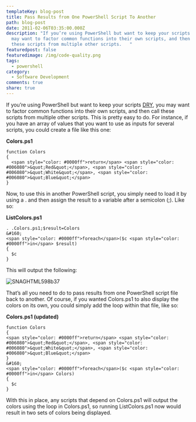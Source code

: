 ```yaml
---
templateKey: blog-post
title: Pass Results from One PowerShell Script To Another
path: blog-post
date: 2011-02-06T03:35:00.000Z
description: "If you’re using PowerShell but want to keep your scripts DRY, you
  may want to factor common functions into their own scripts, and then call
  these scripts from multiple other scripts.   "
featuredpost: false
featuredimage: /img/code-quality.png
tags:
  - powershell
category:
  - Software Development
comments: true
share: true
---
```

If you’re using PowerShell but want to keep your scripts [DRY](https://deviq.com/don-t-repeat-yourself/), you may want to factor common functions into their own scripts, and then call these scripts from multiple other scripts. This is pretty easy to do. For instance, if you have an array of values that you want to use as inputs for several scripts, you could create a file like this one:

**Colors.ps1**

```
function Colors
{
  <span style="color: #0000ff">return</span> <span style="color: #006080">&quot;Red&quot;</span>, <span style="color: #006080">&quot;White&quot;</span>, <span style="color: #006080">&quot;Blue&quot;</span>
}
```

Now, to use this in another PowerShell script, you simply need to load it by using a . and then assign the result to a variable after a semicolon (;). Like so:

**ListColors.ps1**

```
. .Colors.ps1;$result=Colors
&#160;
<span style="color: #0000ff">foreach</span>($c <span style="color: #0000ff">in</span> $result)
{
  $c
}
```

This will output the following:

![SNAGHTML598b37](<> "SNAGHTML598b37")



That’s all you need to do to pass results from one PowerShell script file back to another. Of course, if you wanted Colors.ps1 to also display the colors on its own, you could simply add the loop within that file, like so:

**Colors.ps1 (updated)**

```
function Colors
{
<span style="color: #0000ff">return</span> <span style="color: #006080">&quot;Red&quot;</span>, <span style="color: #006080">&quot;White&quot;</span>, <span style="color: #006080">&quot;Blue&quot;</span>
}
&#160;
<span style="color: #0000ff">foreach</span>($c <span style="color: #0000ff">in</span> Colors)
{
  $c
}
```

With this in place, any scripts that depend on Colors.ps1 will output the colors using the loop in Colors.ps1, so running ListColors.ps1 now would result in two sets of colors being displayed.